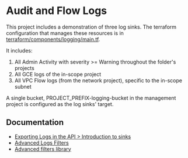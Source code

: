 # Audit and Flow Logs

This project includes a demonstration of three log sinks. The terraform configuration
that manages these resources is in
[terraform/components/logging/main.tf](/terraform/components/logging/main.tf).

It includes:

1. All Admin Activity with severity >= Warning throughout the folder's projects
1. All GCE logs of the in-scope project
1. All VPC Flow logs (from the network project), specific to the in-scope subnet

A single bucket, PROJECT_PREFIX-logging-bucket in the management project is
configured as the log sinks' target.


## Documentation
 * [Exporting Logs in the API > Introduction to sinks](https://cloud.google.com/logging/docs/api/tasks/exporting-logs#introduction_to_sinks)
 * [Advanced Logs Filters](https://cloud.google.com/logging/docs/view/advanced-filters)
 * [Advanced filters library](https://cloud.google.com/logging/docs/view/filters-library)
